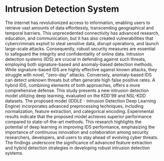 # Intrusion Detection System 

The internet has revolutionized access to information, enabling users to retrieve vast amounts of data effortlessly, transcending geographical and temporal barriers. This unprecedented connectivity has advanced research, education, and communication, but it has also created vulnerabilities that cybercriminals exploit to steal sensitive data, disrupt operations, and launch large-scale attacks. Consequently, robust security measures are essential to safeguard the integrity and confidentiality of online data. Intrusion detection systems (IDS) are crucial in defending against such threats, employing both signature-based and anomaly-based detection methods. While signature-based IDS are highly effective against known attacks, they struggle with novel, "zero-day" attacks. Conversely, anomaly-based IDS can detect unknown threats but often generate high false positive rates. A hybrid IDS, combining elements of both approaches, offers a more comprehensive defense. This study presents a new intrusion detection model utilizing deep learning, evaluated on the KDD’99 and NSL-KDD datasets. The proposed model (IDDLE - Intrusion Detection Deep Learning Engine) incorporates advanced preprocessing techniques, including normalization, feature extraction, and categorical encoding. Experimental results indicate that the proposed model achieves superior performance compared to state-of-the-art methods. This research highlights the potential of deep learning in improving IDS performance, emphasizing the importance of continuous innovation and collaboration among security researchers, developers, and users to stay ahead of evolving cyber threats. The findings underscore the significance of advanced feature extraction and hybrid detection strategies in developing robust intrusion detection systems.
